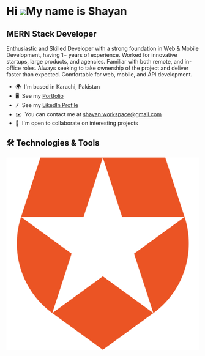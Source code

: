Hi ![](https://user-images.githubusercontent.com/18350557/176309783-0785949b-9127-417c-8b55-ab5a4333674e.gif)My name is Shayan
==============================================================================================================================

MERN Stack Developer
-----------------------

Enthusiastic and Skilled Developer with a strong foundation in Web & Mobile Development, having 1+ years of experience. Worked for innovative startups, large products, and agencies. Familiar with both remote, and in-office roles. Always seeking to take ownership of the project and deliver faster than expected. Comfortable for web, mobile, and API development.

* 🌍  I'm based in Karachi, Pakistan
* 🖥️  See my [Portfolio](https://shayan-workspace.vercel.app)
* ⚡  See my [LikedIn Profile](https://www.linkedin.com/in/shayan-workspace)
* ✉️  You can contact me at [shayan.workspace@gmail.com](mailto:shayan.workspace@gmail.com)
* 🤝  I'm open to collaborate on interesting projects

## 🛠️ Technologies & Tools
[![](https://github.com/shayan-workspace/shayan-workspace/blob/main/auth.svg?raw=true)](https://github.com/shayan-workspace)

